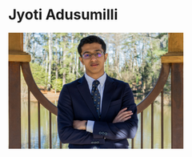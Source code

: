 # Jyoti Adusumilli

<img src="https://github.com/Jay-Adusumilli/Jay-Adusumilli.github.io/blob/main/assests/images/jay1.jpg" alt="photo" style="height: 232px; width:350px;"/>
